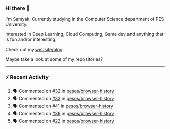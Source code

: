 ### Hi there 👋

I'm Samyak. Currently studying in the Computer Science department of PES University.

Interested in Deep Learning, Cloud Computing, Game dev and anything that is fun and/or interesting.

Check out my [website/blog](https://samyak2.github.io/).

Maybe take a look at some of my repositories?

---

### :zap: Recent Activity

<!--START_SECTION:activity-->
1. 🗣 Commented on [#32](https://github.com/pesos/browser-history/issues/32) in [pesos/browser-history](https://github.com/pesos/browser-history)
2. 🗣 Commented on [#33](https://github.com/pesos/browser-history/issues/33) in [pesos/browser-history](https://github.com/pesos/browser-history)
3. 🗣 Commented on [#41](https://github.com/pesos/browser-history/issues/41) in [pesos/browser-history](https://github.com/pesos/browser-history)
4. 🗣 Commented on [#38](https://github.com/pesos/browser-history/issues/38) in [pesos/browser-history](https://github.com/pesos/browser-history)
5. 🗣 Commented on [#22](https://github.com/pesos/browser-history/issues/22) in [pesos/browser-history](https://github.com/pesos/browser-history)
<!--END_SECTION:activity-->
